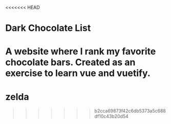 <<<<<<< HEAD
# Dark Chocolate List

A website where I rank my favorite chocolate bars.  Created as an exercise to learn vue and vuetify.
=======
# zelda
>>>>>>> b2cca69873f42c6db5373a5c688df10c43b20d54
